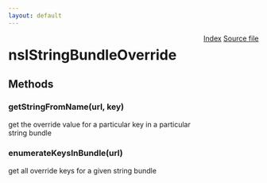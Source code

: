 ```yaml
---
layout: default
---
```

<div class='links' style='float:right'><a href="../index.html">Index</a>
<a href="http://dxr.mozilla.org/mozilla-central/source/intl/strres/nsIStringBundleOverride.idl">Source file</a>
</div>

# nsIStringBundleOverride #

## Methods ##

### getStringFromName(url, key) ###
  
get the override value for a particular key in a particular  
string bundle  
  

### enumerateKeysInBundle(url) ###
  
get all override keys for a given string bundle  
  
